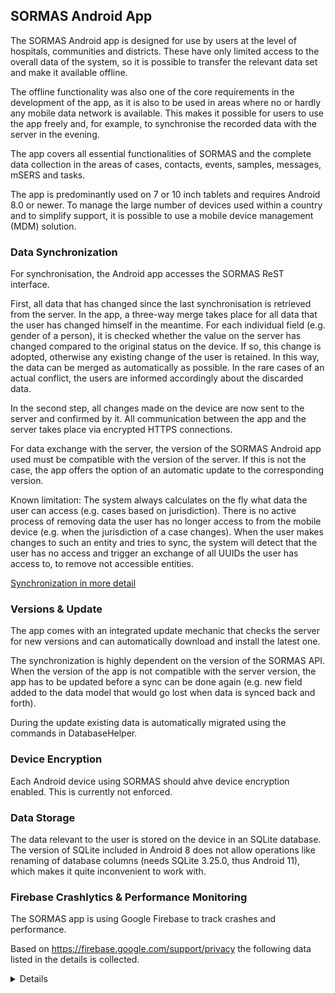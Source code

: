 ## SORMAS Android App

The SORMAS Android app is designed for use by users at the level of hospitals, communities and districts. 
These have only limited access to the overall data of the system, so it is possible to transfer the relevant data set and make it available offline.

The offline functionality was also one of the core requirements in the development of the app, as it is also to be used in areas where no or hardly any mobile data network is available. 
This makes it possible for users to use the app freely and, for example, to synchronise the recorded data with the server in the evening.

The app covers all essential functionalities of SORMAS and the complete data collection in the areas of 
cases, contacts, events, samples, messages, mSERS and tasks.

The app is predominantly used on 7 or 10 inch tablets and requires Android 8.0 or newer. 
To manage the large number of devices used within a country and to simplify support, it is possible to use a mobile device management (MDM) solution. 

### Data Synchronization

For synchronisation, the Android app accesses the SORMAS ReST interface.

First, all data that has changed since the last synchronisation is retrieved from the server. 
In the app, a three-way merge takes place for all data that the user has changed himself in the meantime. 
For each individual field (e.g. gender of a person), it is checked whether the value on the server has changed compared to the original status on the device. 
If so, this change is adopted, otherwise any existing change of the user is retained. 
In this way, the data can be merged as automatically as possible. 
In the rare cases of an actual conflict, the users are informed accordingly about the discarded data.

In the second step, all changes made on the device are now sent to the server and confirmed by it. 
All communication between the app and the server takes place via encrypted HTTPS connections.

For data exchange with the server, the version of the SORMAS Android app used must be compatible with the version of the server. 
If this is not the case, the app offers the option of an automatic update to the corresponding version.

Known limitation: The system always calculates on the fly what data the user can access (e.g. cases based on jurisdiction). 
There is no active process of removing data the user has no longer access to from the mobile device (e.g. when the jurisdiction of a case changes). 
When the user makes changes to such an entity and tries to sync, the system will detect that the user has no access and trigger an exchange of all UUIDs the user has access to, to remove not accessible entities.

[Synchronization in more detail](https://github.com/hzi-braunschweig/SORMAS-Project/blob/development/sormas-base/doc/SormasSyncProcess.md)

### Versions & Update

The app comes with an integrated update mechanic that checks the server for new versions and can automatically download and install the latest one.

The synchronization is highly dependent on the version of the SORMAS API. 
When the version of the app is not compatible with the server version, the app has to be updated before a sync can be done again 
(e.g. new field added to the data model that would go lost when data is synced back and forth).

During the update existing data is automatically migrated using the commands in DatabaseHelper.


### Device Encryption

Each Android device using SORMAS should ahve device encryption enabled. This is currently not enforced.

### Data Storage

The data relevant to the user is stored on the device in an SQLite database. 
The version of SQLite included in Android 8 does not allow operations like renaming of database columns (needs SQLite 3.25.0, thus Android 11), which makes it quite inconvenient to work with.

### Firebase Crashlytics & Performance Monitoring

The SORMAS app is using Google Firebase to track crashes and performance.

Based on https://firebase.google.com/support/privacy the following data listed in the details is collected.

<details>

* An RFC-4122 UUID which permits us to deduplicate crashes
* The timestamp of when the crash occurred
* The app's bundle identifier and full version number
* The device's operating system name and version number
* A boolean indicating whether the device was jailbroken/rooted
* The device's model name, CPU architecture, amount of RAM and disk space
* The uint64 instruction pointer of every frame of every currently running thread
* If available in the runtime, the plain-text method or function name containing each instruction pointer.
* If an exception was thrown, the plain-text class name and message value of the exception
* If a fatal signal was raised, its name and integer code
* For each binary image loaded into the application, its name, UUID, byte size, and the uint64 base address at which it was loaded into RAM
* A boolean indicating whether or not the app was in the background at the time it crashed
* An integer value indicating the rotation of the screen at the time of crash
* A boolean indicating whether the device's proximity sensor was triggered

Data within the framework of Firebase Performance Monitoring:

* General device information, such as model, OS, and orientation
* RAM and disk size
* CPU usage
* Carrier (based on Mobile Country and Network Code)
* Radio/Network information (for example, WiFi, LTE, 3G)
* Country (based on IP address)
* Locale/language
* App version
* App foreground or background state
* App package name
* Firebase installation IDs
* Duration times for automated traces
* Network URLs (not including URL parameters or payload content) and the following corresponding information:
* Response codes (for example, 403, 200)
* Payload size in bytes
* Response times

Data that Firebase basically collects:

| User dimension                                          | Type   | Description                                                                                          |
| ------------------------------------------------------- | ------ | ---------------------------------------------------------------------------------------------------- |
| Age                                                     | Text   | Identifies users by six categories: 18-24, 25-34, 35-44, 45-54, 55-64, and 65+.                      |
| App Store                                               | Text   | The store from which the app was downloaded and installed.                                           |
| App Version                                             | Text   | The versionName (Android) or the Bundle version (iOS).                                               |
| Country                                                 | Text   | The country the user resides in.                                                                     |
| Device Brand                                            | Text   | The brand name of the mobile device (e.g., Motorola, LG, or Samsung).                                |
| Device Category                                         | Text   | The category of the mobile device (e.g., mobile or tablet).                                          |
| Device Model                                            | Text   | The mobile device model name (e.g., iPhone 5s or SM-J500M).                                          |
| First Open Time                                         | Number | The time (in milliseconds, UTC) at which the user first opened the app, rounded up to the next hour. |
| Gender                                                  | Text   | Identifies users as either male or female.                                                           |
| Interests                                               | Text   | Lists the interests of the user (e.g., "Arts & Entertainment, Games, Sports").                       |
| Language                                                | Text   | The language setting of the device OS (e.g., en-us or pt-br).                                        |
| New/Established                                         | N/A    | New: First opened the app within the last 7 days.                                                    |
| Established: First opened the app more than 7 days ago. |
| OS Version                                              | Text   | The version of the device OS (e.g., 9.3.2 or 5.1.1).                                                 |

Plus: UUID of the SORMAS users.
</details>
